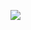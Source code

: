 [![](https://mermaid.ink/img/pako:eNqtU01PAyEQ_SuEq91t7ZeRQ082GqP10D0pHpCd7WJ3YYWh1jT97866jVETozHOBRjevMcbYMe1y4ELHuApgtVwZtTKq1paRvHg3XMAn8xmRzRswAt2Ps9YidgE0e8HjLmBkOqQllAFY9cmLUwftqpuKlBN0w-N6pi68oSYkgOpYBfZ9RXLnY41WPws-HfFWhlL2-F7WSyBEYAVpoL_UiWf6eMPmpdqo4L2psEP0guHwLxZlchcwd7xGeEPCxZQeQwMtqAjGrv6StZeIOUU0QLqEkIHWN4sWOFd_bbqzsT-y26usPXr7PeO73aSnpbF9mq5kDybLzPJe5JTLbxlhoPhKBmMkuFJNhiL8ak4nqTTyfRW8n0vTdP7Xzeo68zBt1ZV9aD0mhXRajTOdq3xYHPwHcS6FtyGtLzHa_D0aHL6A7tWUnLC1O0RaZpDoWJFDqTdE1RFdMsXq7lAH6HHY9O6OXwZLgpVBdi_AvOuI7U?type=png)](https://mermaid.live/edit#pako:eNqtU01PAyEQ_SuEq91t7ZeRQ082GqP10D0pHpCd7WJ3YYWh1jT97866jVETozHOBRjevMcbYMe1y4ELHuApgtVwZtTKq1paRvHg3XMAn8xmRzRswAt2Ps9YidgE0e8HjLmBkOqQllAFY9cmLUwftqpuKlBN0w-N6pi68oSYkgOpYBfZ9RXLnY41WPws-HfFWhlL2-F7WSyBEYAVpoL_UiWf6eMPmpdqo4L2psEP0guHwLxZlchcwd7xGeEPCxZQeQwMtqAjGrv6StZeIOUU0QLqEkIHWN4sWOFd_bbqzsT-y26usPXr7PeO73aSnpbF9mq5kDybLzPJe5JTLbxlhoPhKBmMkuFJNhiL8ak4nqTTyfRW8n0vTdP7Xzeo68zBt1ZV9aD0mhXRajTOdq3xYHPwHcS6FtyGtLzHa_D0aHL6A7tWUnLC1O0RaZpDoWJFDqTdE1RFdMsXq7lAH6HHY9O6OXwZLgpVBdi_AvOuI7U)